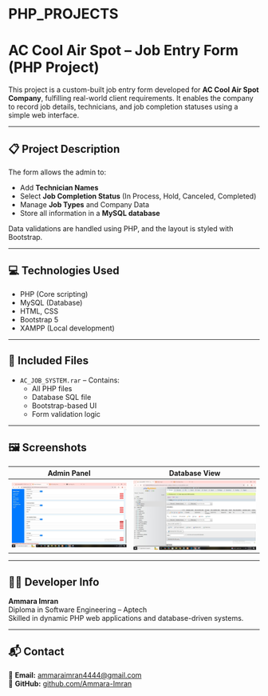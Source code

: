# PHP_PROJECTS
# AC Cool Air Spot – Job Entry Form (PHP Project)

This project is a custom-built job entry form developed for **AC Cool Air Spot Company**, fulfilling real-world client requirements. It enables the company to record job details, technicians, and job completion statuses using a simple web interface.

---

## 📋 Project Description

The form allows the admin to:

- Add **Technician Names**
- Select **Job Completion Status** (In Process, Hold, Canceled, Completed)
- Manage **Job Types** and Company Data
- Store all information in a **MySQL database**

Data validations are handled using PHP, and the layout is styled with Bootstrap.

---

## 💻 Technologies Used

- PHP (Core scripting)
- MySQL (Database)
- HTML, CSS
- Bootstrap 5
- XAMPP (Local development)

---

## 📂 Included Files

- `AC_JOB_SYSTEM.rar` – Contains:
  - All PHP files
  - Database SQL file
  - Bootstrap-based UI
  - Form validation logic

---

## 🖼️ Screenshots

| Admin Panel | Database View |
|-------------|--------------|
| ![Admin Panel](adminpanel.jpeg) | ![Form Data in DB](formdb.jpeg) |


---

## 👩‍💻 Developer Info

**Ammara Imran**  
Diploma in Software Engineering – Aptech  
Skilled in dynamic PHP web applications and database-driven systems.

---

## 📬 Contact

📧 **Email:** ammaraimran4444@gmail.com  
🔗 **GitHub:** [github.com/Ammara-Imran](https://github.com/Ammara-Imran)

